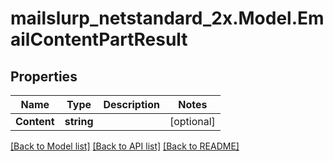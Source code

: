 # mailslurp_netstandard_2x.Model.EmailContentPartResult

## Properties

Name | Type | Description | Notes
------------ | ------------- | ------------- | -------------
**Content** | **string** |  | [optional] 

[[Back to Model list]](../README#documentation-for-models) [[Back to API list]](../README#documentation-for-api-endpoints) [[Back to README]](../README)

